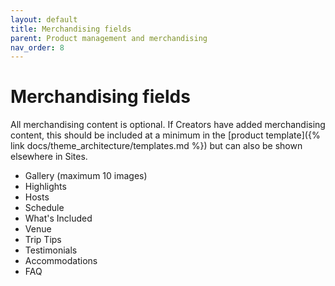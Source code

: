 ```yaml
---
layout: default
title: Merchandising fields
parent: Product management and merchandising
nav_order: 8
---
```


# Merchandising fields

All merchandising content is optional. If Creators have added merchandising content, this should be included at a minimum in the [product template]({% link docs/theme_architecture/templates.md %}) but can also be shown elsewhere in Sites. 

* Gallery (maximum 10 images)
* Highlights
* Hosts
* Schedule
* What's Included
* Venue
* Trip Tips
* Testimonials
* Accommodations
* FAQ
